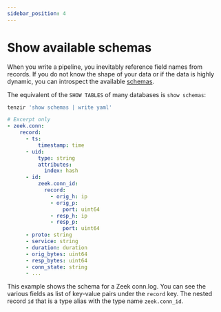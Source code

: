```yaml
---
sidebar_position: 4
---
```


# Show available schemas

When you write a pipeline, you inevitably reference field names from records. If
you do not know the shape of your data or if the data is highly dynamic, you can
introspect the available [schemas](../data-model/schemas.md).

The equivalent of the `SHOW TABLES` of many databases is `show schemas`:

```bash
tenzir 'show schemas | write yaml'
```

```yaml
# Excerpt only
- zeek.conn:
    record:
      - ts:
          timestamp: time
      - uid:
          type: string
          attributes:
            index: hash
      - id:
          zeek.conn_id:
            record:
              - orig_h: ip
              - orig_p:
                  port: uint64
              - resp_h: ip
              - resp_p:
                  port: uint64
      - proto: string
      - service: string
      - duration: duration
      - orig_bytes: uint64
      - resp_bytes: uint64
      - conn_state: string
      - ...
```

This example shows the schema for a Zeek conn.log. You can see the various
fields as list of key-value pairs under the `record` key. The nested record
`id` that is a type alias with the type name `zeek.conn_id`.
